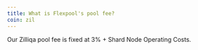 ```yaml
---
title: What is Flexpool's pool fee?
coin: zil
---
```


Our Zilliqa pool fee is fixed at 3% + Shard Node Operating Costs.
